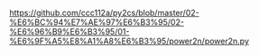 https://github.com/ccc112a/py2cs/blob/master/02-%E6%BC%94%E7%AE%97%E6%B3%95/02-%E6%96%B9%E6%B3%95/01-%E6%9F%A5%E8%A1%A8%E6%B3%95/power2n/power2n.py
